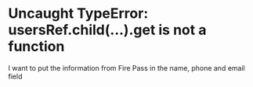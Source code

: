 
# Uncaught TypeError: usersRef.child(...).get is not a function

I want to put the information from Fire Pass in the name, phone and email field


        